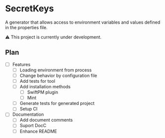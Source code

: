 # SecretKeys

A generator that allows access to environment variables and values defined in the properties file.

⚠️ This project is currently under development.

## Plan

- [ ] Features
  - [ ] Loading environment from process
  - [ ] Change behavior by configuration file
  - [ ] Add tests for tool
  - [ ] Add installation methods
    - [ ] SwiftPM plugin
    - [ ] Mint
  - [ ] Generate tests for generated project
  - [ ] Setup CI
- [ ] Documentation
  - [ ] Add document comments
  - [ ] Suport DocC
  - [ ] Enhance README
